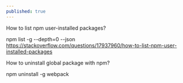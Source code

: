 ```yaml
---
published: true
---
```

How to list npm user-installed packages?

npm list -g --depth=0 --json
  https://stackoverflow.com/questions/17937960/how-to-list-npm-user-installed-packages
  
How to uninstall global package with npm?

npm uninstall -g webpack
